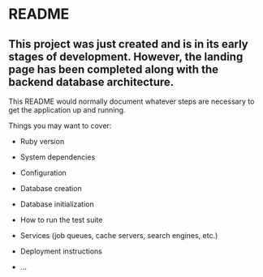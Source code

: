 # README

<h2>This project was just created and is in its early stages of development. However, the landing page has been completed along with the backend database architecture. </h2>

This README would normally document whatever steps are necessary to get the
application up and running.

Things you may want to cover:

* Ruby version

* System dependencies

* Configuration

* Database creation

* Database initialization

* How to run the test suite

* Services (job queues, cache servers, search engines, etc.)

* Deployment instructions

* ...
